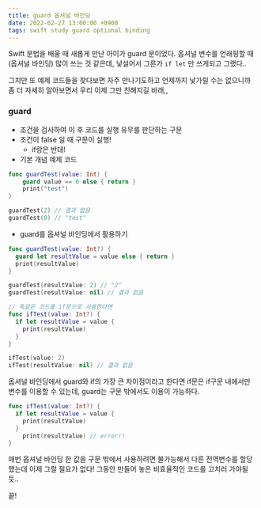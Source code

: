 ```yaml
---
title: guard 옵셔널 바인딩
date: 2022-02-27 13:00:00 +0900
tags: swift study guard optional binding
---
```


Swift 문법을 배울 때 새롭게 만난 아이가 guard 문이었다. 
옵셔널 변수를 언래핑할 때(옵셔널 바인딩) 많이 쓰는 것 같은데, 낯설어서 그른가 `if let` 만 쓰게되고 그랬다.. 

그치만 또 예제 코드들을 찾다보면 자주 만나기도하고 언제까지 낯가릴 수는 없으니까 좀 더 자세히 알아보면서 우리 이제 그만 친해지길 바래,,

### guard

- 조건을 검사하여 이 후 코드를 실행 유무를 판단하는 구문
- 조건이 false 일 때 구문이 실행!
    - if랑은 반대!
- 기본 개념 예제 코드

```swift
func guardTest(value: Int) {
	guard value == 0 else { return }
	print("test")
}

guardTest(2) // 결과 없음
guardTest(0) // "test"
```

- guard를 옵셔널 바인딩에서 활용하기

```swift
func guardTest(value: Int?) {
  guard let resultValue = value else { return }
  print(resultValue)
}

guardTest(resultValue: 2) // "2"
guardTest(resultValue: nil) // 결과 없음

// 똑같은 코드를 if문으로 사용한다면
func ifTest(value: Int?) {
  if let resultValue = value {
    print(resultValue)
  }
}

ifTest(value: 2)
ifTest(resultValue: nil) // 결과 없음
```

옵셔널 바인딩에서 guard와 if의 가장 큰 차이점이라고 한다면 if문은 if구문 내에서만 변수를 이용할 수 있는데, guard는 구문 밖에서도 이용이 가능하다. 

```swift
func ifTest(value: Int?) {
  if let resultValue = value {
    print(resultValue)
  }
	print(resultValue) // error!!
}
```

매번 옵셔널 바인딩 한 값을 구문 밖에서 사용하려면 불가능해서 다른 전역변수를 할당했는데 이제 그럴 필요가 없다! 그동안 만들어 놓은 비효율적인 코드를 고치러 가야될듯..

끝!

